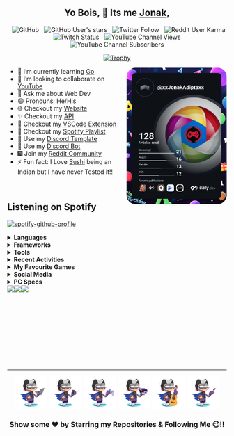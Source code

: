 <div align='center'>

## Yo Bois, 🤘 Its me <a href="https://jonakadiptakalita.herokuapp.com/" target="_blank">Jonak</a>,

&nbsp; ![GitHub](https://img.shields.io/github/followers/Jonak-Adipta-Kalita?label=Follow%20Me%21%21&style=for-the-badge&logo=Github)
&nbsp; ![GitHub User's stars](https://img.shields.io/github/stars/Jonak-Adipta-Kalita?style=for-the-badge&logo=Github)
&nbsp; ![Twitter Follow](https://img.shields.io/twitter/follow/AdiptaJonak?style=for-the-badge&logo=Twitter)
&nbsp; ![Reddit User Karma](https://img.shields.io/reddit/user-karma/combined/BeastNight_TV?style=for-the-badge&logo=Reddit)
&nbsp; ![Twitch Status](https://img.shields.io/twitch/status/jonakadiptakalita_2596?style=for-the-badge&logo=Twitch)
&nbsp; ![YouTube Channel Views](https://img.shields.io/youtube/channel/views/UC6IPfVhkqfcfBZCko6Q9mnQ?style=for-the-badge&logo=Youtube)
&nbsp; ![YouTube Channel Subscribers](https://img.shields.io/youtube/channel/subscribers/UC6IPfVhkqfcfBZCko6Q9mnQ?style=for-the-badge&logo=Youtube)

[![Trophy](https://github-profile-trophy.vercel.app/?username=Jonak-Adipta-Kalita&theme=juicyfresh&no-frame=true&title=Commit,Stars,Repositories,Followers,Issues,PullRequest)](https://github.com/ryo-ma/github-profile-trophy)

</div>

<a href="https://app.daily.dev/xxJonakAdiptaxx"><img align='right' src="https://github.com/Jonak-Adipta-Kalita/Jonak-Adipta-Kalita/blob/main/images/devcard.svg" width="230" alt="Jonak Adipta Kalita's Dev Card"/></a>

-   🌱 I’m currently learning [Go](https://go.dev/)
-   👯 I’m looking to collaborate on [YouTube](https://www.youtube.com/)
-   💬 Ask me about Web Dev
-   😄 Pronouns: He/His
-   🌐 Checkout my [Website][website]
-   ✨ Checkout my [API][api]
-   👾 Checkout my [VSCode Extension][vscode_extension]
-   🎵 Checkout my [Spotify Playlist][spotify_playlist]
-   🎈 Use my [Discord Template][discord_template]
-   🤖 Use my [Discord Bot][discord_bot]
-   🎆 Join my [Reddit Community][reddit_community]
-   ⚡ Fun fact: I Love [Sushi](https://en.wikipedia.org/wiki/Sushi) being an Indian but I have never Tested it!!

<br />

## Listening on Spotify

[![spotify-github-profile](https://spotify-github-profile.vercel.app/api/view?uid=31cypdycu52u6rj3bsfcldmqrlji&cover_image=true&theme=novatorem)](https://spotify-github-profile.vercel.app/api/view?uid=31cypdycu52u6rj3bsfcldmqrlji&redirect=true)

<details>
	<summary><b>Languages</b></summary>
	<br/>
	<ul>
  	    <code><img height="25" src="https://github.com/Jonak-Adipta-Kalita/Jonak-Adipta-Kalita/blob/main/images/languages/python.png?raw=true" alt="python" /></code>
		<code><img height="25" src="https://github.com/Jonak-Adipta-Kalita/Jonak-Adipta-Kalita/blob/main/images/languages/html.png?raw=true" alt="html" /></code>
		<code><img height="25" src="https://github.com/Jonak-Adipta-Kalita/Jonak-Adipta-Kalita/blob/main/images/languages/css.png?raw=true" alt="css" /></code>
		<code><img height="25" src="https://github.com/Jonak-Adipta-Kalita/Jonak-Adipta-Kalita/blob/main/images/languages/javascript.png?raw=true" alt="javascript" /></code>
		<code><img height="25" src="https://github.com/Jonak-Adipta-Kalita/Jonak-Adipta-Kalita/blob/main/images/languages/typescript.png?raw=true" alt="typescript" /></code>
		<code><img height="25" src="https://github.com/Jonak-Adipta-Kalita/Jonak-Adipta-Kalita/blob/main/images/languages/go.png?raw=true" alt="go" /></code>
		<code><img height="25" src="https://github.com/Jonak-Adipta-Kalita/Jonak-Adipta-Kalita/blob/main/images/languages/c.png?raw=true" alt="c" /></code>
		<code><img height="25" src="https://github.com/Jonak-Adipta-Kalita/Jonak-Adipta-Kalita/blob/main/images/languages/c++.png?raw=true" alt="c++" /></code>
	</ul>
</details>

<details>
	<summary><b>Frameworks</b></summary>
	<br/>
	<ul>
		<code><img height="25" width="25" src="https://github.com/Jonak-Adipta-Kalita/Jonak-Adipta-Kalita/blob/main/images/frameworks/django.ico?raw=true" alt="django" /></code>
		<code><img height="25" src="https://github.com/Jonak-Adipta-Kalita/Jonak-Adipta-Kalita/blob/main/images/frameworks/react.png?raw=true" alt="react" /></code>
		<code><img height="25" src="https://github.com/Jonak-Adipta-Kalita/Jonak-Adipta-Kalita/blob/main/images/frameworks/react-native.png?raw=true" alt="react-native" /></code>
		<code><img height="25" width="25" src="https://github.com/Jonak-Adipta-Kalita/Jonak-Adipta-Kalita/blob/main/images/frameworks/next.png?raw=true" alt="next" /></code>
		<code><img height="25" src="https://github.com/Jonak-Adipta-Kalita/Jonak-Adipta-Kalita/blob/main/images/frameworks/bootstrap.png?raw=true" alt="bootstrap" /></code>
		<code><img height="25" width="25" src="https://github.com/Jonak-Adipta-Kalita/Jonak-Adipta-Kalita/blob/main/images/frameworks/tailwind.png?raw=true" alt="tailwind" /></code>
		<code><img height="25" width="25" src="https://github.com/Jonak-Adipta-Kalita/Jonak-Adipta-Kalita/blob/main/images/frameworks/svelte.png?raw=true" alt="svelte" /></code>
		<code><img height="25" width="25" src="https://github.com/Jonak-Adipta-Kalita/Jonak-Adipta-Kalita/blob/main/images/frameworks/opencv.png?raw=true" alt="opencv" /></code>
		<code><img height="25" width="25" src="https://github.com/Jonak-Adipta-Kalita/Jonak-Adipta-Kalita/blob/main/images/frameworks/pygame.png?raw=true" alt="pygame" /></code>
		<code><img height="25" width="25" src="https://github.com/Jonak-Adipta-Kalita/Jonak-Adipta-Kalita/blob/main/images/frameworks/raylib.png?raw=true" alt="raylib" /></code>
		<code><img height="25" width="25" src="https://github.com/Jonak-Adipta-Kalita/Jonak-Adipta-Kalita/blob/main/images/frameworks/sdl.png?raw=true" alt="sdl" /></code>
		<br />
		<code><img height="25" width="25" src="https://github.com/Jonak-Adipta-Kalita/Jonak-Adipta-Kalita/blob/main/images/frameworks/arcade.png?raw=true" alt="arcade" /></code>
		<code><img height="25" width="25" src="https://github.com/Jonak-Adipta-Kalita/Jonak-Adipta-Kalita/blob/main/images/frameworks/ursina.png?raw=true" alt="ursina" /></code>
		<code><img height="25" width="25" src="https://github.com/Jonak-Adipta-Kalita/Jonak-Adipta-Kalita/blob/main/images/frameworks/panda3d.png?raw=true" alt="panda3d" /></code>
		<code><img height="25" width="25" src="https://github.com/Jonak-Adipta-Kalita/Jonak-Adipta-Kalita/blob/main/images/frameworks/electron.png?raw=true" alt="electron" /></code>
	</ul>
</details>

<details>
	<summary><b>Tools</b></summary>
	<br/>
	<ul>
		<code><img height="25" width="25" src="https://github.com/Jonak-Adipta-Kalita/Jonak-Adipta-Kalita/blob/main/images/tools/photoshop.png?raw=true" alt="adobe-photoshop" /></code>
		<code><img height="25" src="https://github.com/Jonak-Adipta-Kalita/Jonak-Adipta-Kalita/blob/main/images/tools/terminal.png?raw=true" alt="terminal" /></code>
		<code><img height="25" src="https://github.com/Jonak-Adipta-Kalita/Jonak-Adipta-Kalita/blob/main/images/tools/visual-studio-code.png?raw=true" alt="vscode" /></code>
		<code><img height="25" width="25" src="https://github.com/Jonak-Adipta-Kalita/Jonak-Adipta-Kalita/blob/main/images/tools/pycharm.png?raw=true" alt="pycharm" /></code>
		<code><img height="25" width="25" src="https://github.com/Jonak-Adipta-Kalita/Jonak-Adipta-Kalita/blob/main/images/tools/webstorm.png?raw=true" alt="webstorm" /></code>
		<code><img height="25" width="25" src="https://github.com/Jonak-Adipta-Kalita/Jonak-Adipta-Kalita/blob/main/images/tools/goland.png?raw=true" alt="goland" /></code>
		<code><img height="25" width="25" src="https://github.com/Jonak-Adipta-Kalita/Jonak-Adipta-Kalita/blob/main/images/tools/heroku.ico?raw=true" alt="heroku" /></code>
		<code><img height="25" src="https://github.com/Jonak-Adipta-Kalita/Jonak-Adipta-Kalita/blob/main/images/tools/git.ico?raw=true" alt="git" /></code>
		<code><img height="25" width="25" src="https://github.com/Jonak-Adipta-Kalita/Jonak-Adipta-Kalita/blob/main/images/tools/font-awesome.ico?raw=true" alt="font-awesome" /></code>
		<code><img height="25" width="25" src="https://github.com/Jonak-Adipta-Kalita/Jonak-Adipta-Kalita/blob/main/images/tools/netlify.png?raw=true" alt="netlify" /></code>
		<code><img height="25" width="25" src="https://github.com/Jonak-Adipta-Kalita/Jonak-Adipta-Kalita/blob/main/images/tools/firebase.ico?raw=true" alt="firebase" /></code>
		<br />
		<code><img height="25" width="25" src="https://github.com/Jonak-Adipta-Kalita/Jonak-Adipta-Kalita/blob/main/images/tools/audacity.png?raw=true" alt="audacity" /></code>
		<code><img height="25" width="25" src="https://github.com/Jonak-Adipta-Kalita/Jonak-Adipta-Kalita/blob/main/images/tools/node-js.png?raw=true" alt="node-js" /></code>
		<code><img height="25" width="25" src="https://github.com/Jonak-Adipta-Kalita/Jonak-Adipta-Kalita/blob/main/images/tools/postman.png?raw=true" alt="postman" /></code>
		<code><img height="25" width="25" src="https://github.com/Jonak-Adipta-Kalita/Jonak-Adipta-Kalita/blob/main/images/tools/snyk.png?raw=true" alt="snyk" /></code>
		<code><img height="25" width="25" src="https://github.com/Jonak-Adipta-Kalita/Jonak-Adipta-Kalita/blob/main/images/tools/blender.png?raw=true" alt="blender" /></code>
		<code><img height="25" width="25" src="https://github.com/Jonak-Adipta-Kalita/Jonak-Adipta-Kalita/blob/main/images/tools/obs.png?raw=true" alt="obs" /></code>
		<code><img height="25" width="25" src="https://github.com/Jonak-Adipta-Kalita/Jonak-Adipta-Kalita/blob/main/images/tools/canva.png?raw=true" alt="canva" /></code>
		<code><img height="25" width="25" src="https://github.com/Jonak-Adipta-Kalita/Jonak-Adipta-Kalita/blob/main/images/tools/expo.png?raw=true" alt="expo" /></code>
		<code><img height="25" width="25" src="https://github.com/Jonak-Adipta-Kalita/Jonak-Adipta-Kalita/blob/main/images/tools/openshot.png?raw=true" alt="openshot" /></code>
		<code><img height="25" width="25" src="https://github.com/Jonak-Adipta-Kalita/Jonak-Adipta-Kalita/blob/main/images/tools/arduino.png?raw=true" alt="arduino" /></code>
		<code><img height="25" width="25" src="https://github.com/Jonak-Adipta-Kalita/Jonak-Adipta-Kalita/blob/main/images/tools/rapid-api.png?raw=true" alt="rapid-api" /></code>
		<br />
		<code><img height="25" width="25" src="https://github.com/Jonak-Adipta-Kalita/Jonak-Adipta-Kalita/blob/main/images/tools/sheilds-io.png?raw=true" alt="sheilds.io" /></code>
		<code><img height="25" width="25" src="https://github.com/Jonak-Adipta-Kalita/Jonak-Adipta-Kalita/blob/main/images/tools/codepen.png?raw=true" alt="codepen" /></code>
		<code><img height="25" width="25" src="https://github.com/Jonak-Adipta-Kalita/Jonak-Adipta-Kalita/blob/main/images/tools/replit.png?raw=true" alt="replit" /></code>
		<code><img height="25" width="25" src="https://github.com/Jonak-Adipta-Kalita/Jonak-Adipta-Kalita/blob/main/images/tools/recoil.png?raw=true" alt="recoil" /></code>
		<code><img height="25" width="25" src="https://github.com/Jonak-Adipta-Kalita/Jonak-Adipta-Kalita/blob/main/images/tools/redux.png?raw=true" alt="redux" /></code>
		<code><img height="25" width="25" src="https://github.com/Jonak-Adipta-Kalita/Jonak-Adipta-Kalita/blob/main/images/tools/vercel.png?raw=true" alt="vercel" /></code>
	</ul>
</details>

<details>
	<summary><b>Recent Activities</b></summary>
	<!--START_SECTION:activity-->

1. ❌ Closed PR [#96](https://github.com/Jonak-Adipta-Kalita/JAK-Website/pull/96) in [Jonak-Adipta-Kalita/JAK-Website](https://github.com/Jonak-Adipta-Kalita/JAK-Website)
2. ❌ Closed PR [#95](https://github.com/Jonak-Adipta-Kalita/JAK-Website/pull/95) in [Jonak-Adipta-Kalita/JAK-Website](https://github.com/Jonak-Adipta-Kalita/JAK-Website)
3. ❌ Closed PR [#108](https://github.com/Jonak-Adipta-Kalita/JAK-Discord-Bot/pull/108) in [Jonak-Adipta-Kalita/JAK-Discord-Bot](https://github.com/Jonak-Adipta-Kalita/JAK-Discord-Bot)
4. ❌ Closed PR [#102](https://github.com/Jonak-Adipta-Kalita/JAK-Discord-Bot/pull/102) in [Jonak-Adipta-Kalita/JAK-Discord-Bot](https://github.com/Jonak-Adipta-Kalita/JAK-Discord-Bot)
5. ❌ Closed PR [#109](https://github.com/Jonak-Adipta-Kalita/JAK-Discord-Bot/pull/109) in [Jonak-Adipta-Kalita/JAK-Discord-Bot](https://github.com/Jonak-Adipta-Kalita/JAK-Discord-Bot)

    <!--END_SECTION:activity-->
    </details>

<details>
	<summary><b>My Favourite Games</b></summary>
	<br />
	<ul>
		<code><img height="25" width="25" src="https://github.com/Jonak-Adipta-Kalita/Jonak-Adipta-Kalita/blob/main/images/fav-games/brawl-stars.png?raw=true" alt="brawl-stars" /></code>
		<code><img height="25" width="25" src="https://github.com/Jonak-Adipta-Kalita/Jonak-Adipta-Kalita/blob/main/images/fav-games/minecraft.png?raw=true" alt="minecraft" /></code>
		<code><img height="25" width="25" src="https://github.com/Jonak-Adipta-Kalita/Jonak-Adipta-Kalita/blob/main/images/fav-games/pokemon-go.png?raw=true" alt="pokemon-go" /></code>
		<code><img height="25" width="25" src="https://github.com/Jonak-Adipta-Kalita/Jonak-Adipta-Kalita/blob/main/images/fav-games/among-us.png?raw=true" alt="among-us" /></code>
		<code><img height="25" width="25" src="https://github.com/Jonak-Adipta-Kalita/Jonak-Adipta-Kalita/blob/main/images/fav-games/krunker-io.png?raw=true" alt="krunker.io" /></code>
		<code><img height="25" width="25" src="https://github.com/Jonak-Adipta-Kalita/Jonak-Adipta-Kalita/blob/main/images/fav-games/human-fall-flat.png?raw=true" alt="human-fall-flat" /></code>
		<code><img height="25" width="25" src="https://github.com/Jonak-Adipta-Kalita/Jonak-Adipta-Kalita/blob/main/images/fav-games/re-run.png?raw=true" alt="re-run" /></code>
		<code><img height="25" width="25" src="https://github.com/Jonak-Adipta-Kalita/Jonak-Adipta-Kalita/blob/main/images/fav-games/jelly-drift.png?raw=true" alt="jelly-drift" /></code>
		<code><img height="25" width="25" src="https://github.com/Jonak-Adipta-Kalita/Jonak-Adipta-Kalita/blob/main/images/fav-games/one-hand-clapping.png?raw=true" alt="one-hand-clapping" /></code>
		<code><img height="25" width="25" src="https://github.com/Jonak-Adipta-Kalita/Jonak-Adipta-Kalita/blob/main/images/fav-games/cod-modern-warfar-3.png?raw=true" alt="cod-modern-warfar-3" /></code>
		<br />
		<code><img height="25" src="https://github.com/Jonak-Adipta-Kalita/Jonak-Adipta-Kalita/blob/main/images/fav-games/most-wanted-2005.png?raw=true" alt="most-wanted-2005" /></code>
		<code><img height="25" src="https://github.com/Jonak-Adipta-Kalita/Jonak-Adipta-Kalita/blob/main/images/fav-games/most-wanted-2012.png?raw=true" alt="most-wanted-2012" /></code>
	</ul>
</details>

<details>
	<summary><b>Social Media</b></summary>
	<br />
	<ul>
		<a href="https://github.com/Jonak-Adipta-Kalita"><code><img height="25" width="25" src="https://github.com/Jonak-Adipta-Kalita/Jonak-Adipta-Kalita/blob/main/images/social_media/github.png?raw=true" alt="github" /></code></a>
		<a href="https://open.spotify.com/user/31cypdycu52u6rj3bsfcldmqrlji"><code><img height="25" width="25" src="https://github.com/Jonak-Adipta-Kalita/Jonak-Adipta-Kalita/blob/main/images/social_media/spotify.png?raw=true" alt="spotify" /></code></a>
		<a href="https://www.youtube.com/channel/UC6IPfVhkqfcfBZCko6Q9mnQ"><code><img height="25" width="25" src="https://github.com/Jonak-Adipta-Kalita/Jonak-Adipta-Kalita/blob/main/images/social_media/youtube.png?raw=true" alt="youtube" /></code></a>
		<a href="https://discord.gg/S3UfGkW"><code><img height="25" width="25" src="https://github.com/Jonak-Adipta-Kalita/Jonak-Adipta-Kalita/blob/main/images/social_media/discord.png?raw=true" alt="discord" /></code></a>
		<a href="https://www.instagram.com/xxjonakadiptaxx/?hl=en"><code><img height="25" width="25" src="https://github.com/Jonak-Adipta-Kalita/Jonak-Adipta-Kalita/blob/main/images/social_media/instagram.png?raw=true" alt="instagram" /></code></a>
		<a href="https://twitter.com/AdiptaJonak"><code><img height="25" width="25" src="https://github.com/Jonak-Adipta-Kalita/Jonak-Adipta-Kalita/blob/main/images/social_media/twitter.png?raw=true" alt="twitter" /></code></a>
		<a href="https://www.twitch.tv/jonakadiptakalita_2596"><code><img height="25" width="25" src="https://github.com/Jonak-Adipta-Kalita/Jonak-Adipta-Kalita/blob/main/images/social_media/twitch.png?raw=true" alt="twitch" /></code></a>
		<a href="https://www.reddit.com/user/BeastNight_TV/"><code><img height="25" width="25" src="https://github.com/Jonak-Adipta-Kalita/Jonak-Adipta-Kalita/blob/main/images/social_media/reddit.png?raw=true" alt="reddit" /></code></a>
		<a href="https://steamcommunity.com/profiles/76561199052472963/"><code><img height="25" width="25" src="https://github.com/Jonak-Adipta-Kalita/Jonak-Adipta-Kalita/blob/main/images/social_media/steam.png?raw=true" alt="steam" /></code></a>
	</ul>
</details>

<details>
	<summary><b>PC Specs</b></summary>
	<br/>
	<ul>
		<li><b>PC: </b>Laptop</li>
		<li><b>OS: </b>Windows 10 Pro</li>
		<li><b>Processor: </b>Intel Core i3 5th Generation</li>
		<li><b>RAM: </b>4GB</li>
	</ul>
</details>

<div align='center'>
	<div style="display: flex;">
		<img height="180em" src="https://github-readme-stats.vercel.app/api?username=Jonak-Adipta-Kalita&show_icons=true&hide_border=true&theme=cobalt&count_private=true" />
		<img height="180em" src="https://github-readme-stats.vercel.app/api/top-langs/?username=Jonak-Adipta-Kalita&layout=compact&theme=cobalt&show_icons=true&hide_border=true&langs_count=10" />
		<img height="180em" src="http://github-readme-streak-stats.herokuapp.com?user=Jonak-Adipta-Kalita&theme=cobalt&hide_border=true" />
	</div>
</div>

<hr/>

<div align="center">

<img height="75" width="75" src="https://github.com/Jonak-Adipta-Kalita/Jonak-Adipta-Kalita/blob/main/images/octocat/laptop.png?raw=true" alt="laptop" />
<img height="75" width="75" src="https://github.com/Jonak-Adipta-Kalita/Jonak-Adipta-Kalita/blob/main/images/octocat/mobile.png?raw=true" alt="mobile" />
<img height="75" width="75" src="https://github.com/Jonak-Adipta-Kalita/Jonak-Adipta-Kalita/blob/main/images/octocat/gaming.png?raw=true" alt="gaming" />
<img height="75" width="75" src="https://github.com/Jonak-Adipta-Kalita/Jonak-Adipta-Kalita/blob/main/images/octocat/books.png?raw=true" alt="books" />
<img height="75" width="75" src="https://github.com/Jonak-Adipta-Kalita/Jonak-Adipta-Kalita/blob/main/images/octocat/guitar.png?raw=true" alt="guitar" />
<img height="75" width="75" src="https://github.com/Jonak-Adipta-Kalita/Jonak-Adipta-Kalita/blob/main/images/octocat/painting.png?raw=true" alt="painting" />

### Show some ❤️ by Starring my Repositories & Following Me 😉!!

</div>

[website]: https://jonakadiptakalita.herokuapp.com
[api]: https://jak-api-dot-com.herokuapp.com
[vscode_extension]: https://marketplace.visualstudio.com/items?itemName=JAKVSCodeExtension.jak-vscode-extension
[spotify_playlist]: https://open.spotify.com/playlist/2ELGMEL5ZkEvsScjmWNfo5?si=2adee71194994230
[discord_template]: https://discord.new/3xd7Cj7um9Az
[discord_bot]: https://jak-discord-bot.vercel.app/
[reddit_community]: https://www.reddit.com/r/BeastNight_TV/
